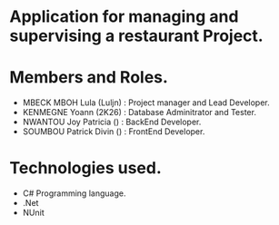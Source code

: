 # Application for managing and supervising a restaurant Project.

# Members and Roles.

- MBECK MBOH Lula (Luljn) : Project manager and Lead Developer.
- KENMEGNE Yoann (2K26) : Database Adminitrator and Tester.
- NWANTOU Joy Patricia () : BackEnd Developer.
- SOUMBOU Patrick Divin () : FrontEnd Developer. 

# Technologies used.

- C# Programming language.
- .Net
- NUnit